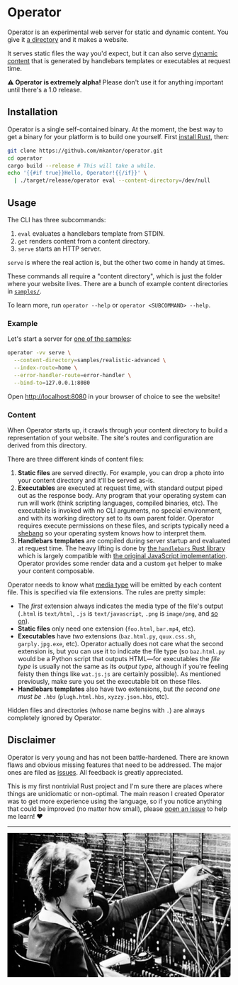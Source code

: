 # Operator

Operator is an experimental web server for static and dynamic content. You give
it [a directory](samples/realistic-basic) and it makes a website.

It serves static files the way you'd expect, but it can also serve [dynamic
content](samples/realistic-advanced) that is generated by handlebars templates
or executables at request time.

**⚠️ Operator is extremely alpha!** Please don't use it for anything important
until there's a 1.0 release.

## Installation

Operator is a single self-contained binary. At the moment, the best way to get
a binary for your platform is to build one yourself. First [install
Rust](https://doc.rust-lang.org/book/ch01-01-installation.html), then:

```sh
git clone https://github.com/mkantor/operator.git
cd operator
cargo build --release # This will take a while.
echo '{{#if true}}Hello, Operator!{{/if}}' \
  | ./target/release/operator eval --content-directory=/dev/null
```

## Usage

The CLI has three subcommands:

1. `eval` evaluates a handlebars template from STDIN.
1. `get` renders content from a content directory.
1. `serve` starts an HTTP server.

`serve` is where the real action is, but the other two come in handy at times.

These commands all require a "content directory", which is just the folder
where your website lives. There are a bunch of example content directories in
[`samples/`](samples).

To learn more, run `operator --help` or `operator <SUBCOMMAND> --help`.

### Example

Let's start a server for [one of the samples](samples/realistic-advanced):

```sh
operator -vv serve \
  --content-directory=samples/realistic-advanced \
  --index-route=home \
  --error-handler-route=error-handler \
  --bind-to=127.0.0.1:8080
```

Open [http://localhost:8080](http://localhost:8080) in your browser of choice
to see the website!

### Content

When Operator starts up, it crawls through your content directory to build a
representation of your website. The site's routes and configuration are derived
from this directory.

There are three different kinds of content files:
1. **Static files** are served directly. For example, you can drop a photo into
   your content directory and it'll be served as-is.
1. **Executables** are executed at request time, with standard output piped out
   as the response body. Any program that your operating system can run will
   work (think scripting languages, compiled binaries, etc). The executable is
   invoked with no CLI arguments, no special environment, and with its working
   directory set to its own parent folder. Operator requires execute
   permissions on these files, and scripts typically need a
   [shebang](https://en.wikipedia.org/wiki/Shebang_(Unix)) so your operating
   system knows how to interpret them.
1. **Handlebars templates** are compiled during server startup and evaluated at
   request time. The heavy lifting is done by [the `handlebars` Rust
   library](https://crates.io/crates/handlebars) which is largely compatible
   with [the original JavaScript implementation](https://handlebarsjs.com).
   Operator provides some render data and a custom `get` helper to make your
   content composable.

Operator needs to know what [media type](https://tools.ietf.org/html/rfc6838)
will be emitted by each content file. This is specified via file extensions.
The rules are pretty simple:

- The _first_ extension always indicates the media type of the file's output
  (`.html` is `text/html`, `.js` is `text/javascript`, `.png` is `image/png`,
  and [so on](https://crates.io/crates/mime_guess)).
- **Static files** only need one extension (`foo.html`, `bar.mp4`, etc).
- **Executables** have _two_ extensions (`baz.html.py`, `quux.css.sh`,
  `garply.jpg.exe`, etc). Operator actually does not care what the second
  extension is, but you can use it to indicate the file type (so
  `baz.html.py` would be a Python script that outputs HTML—for executables the
  _file type_ is usually not the same as its _output type_, although if you're
  feeling feisty then things like `wat.js.js` are certainly possible). As
  mentioned previously, make sure you set the executable bit on these files.
- **Handlebars templates** also have two extensions, but _the second one must
  be `.hbs`_ (`plugh.html.hbs`, `xyzzy.json.hbs`, etc).

Hidden files and directories (whose name begins with `.`) are always completely
ignored by Operator.

## Disclaimer

Operator is very young and has not been battle-hardened. There are known flaws
and obvious missing features that need to be addressed. The major ones are
filed as [issues](https://github.com/mkantor/operator/issues). All feedback is
greatly appreciated.

This is my first nontrivial Rust project and I'm sure there are places where
things are unidiomatic or non-optimal. The main reason I created Operator was
to get more experience using the language, so if you notice anything that could
be improved (no matter how small), please [open an
issue](https://github.com/mkantor/operator/issues/new) to help me learn! ❤️

---

![An old-timey switchboard operator](operator.jpg)
